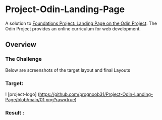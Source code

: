 # Project-Odin-Landing-Page
A solution to [Foundations Project: Landing Page on the Odin Project](https://www.theodinproject.com/lessons/foundations-landing-page). The Odin Project provides an online curriculum for web development.

## Overview
### The Challenge
Below are screenshots of the target layout and final Layouts

### Target:
! [project-logo] (https://github.com/prognoob31/Project-Odin-Landing-Page/blob/main/01.png?raw=true)
### Result : 


